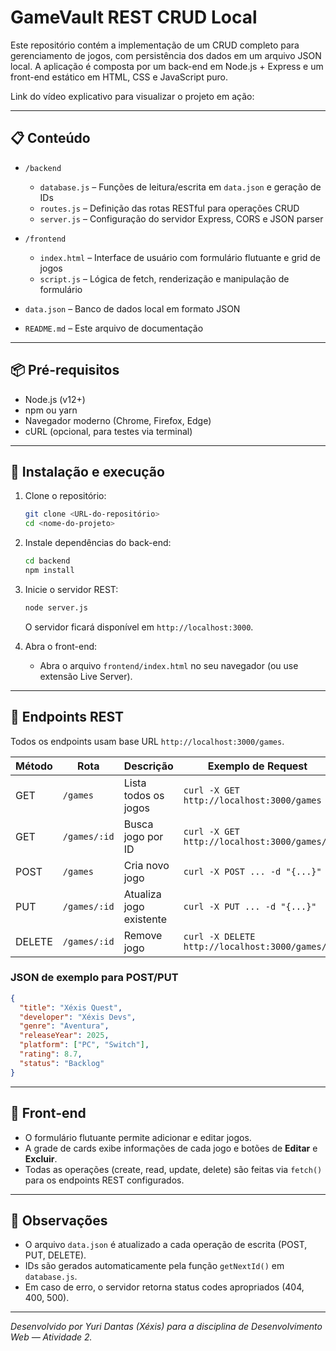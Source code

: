 # GameVault REST CRUD Local

Este repositório contém a implementação de um CRUD completo para gerenciamento de jogos, com persistência dos dados em um arquivo JSON local. A aplicação é composta por um back-end em Node.js + Express e um front-end estático em HTML, CSS e JavaScript puro.

Link do vídeo explicativo para visualizar o projeto em ação:

---

## 📋 Conteúdo

* `/backend`

  * `database.js`  – Funções de leitura/escrita em `data.json` e geração de IDs
  * `routes.js`    – Definição das rotas RESTful para operações CRUD
  * `server.js`    – Configuração do servidor Express, CORS e JSON parser

* `/frontend`

  * `index.html`   – Interface de usuário com formulário flutuante e grid de jogos
  * `script.js`    – Lógica de fetch, renderização e manipulação de formulário

* `data.json`     – Banco de dados local em formato JSON

* `README.md`     – Este arquivo de documentação

---

## 📦 Pré-requisitos

* Node.js (v12+)
* npm ou yarn
* Navegador moderno (Chrome, Firefox, Edge)
* cURL (opcional, para testes via terminal)

---

## 🚀 Instalação e execução

1. Clone o repositório:

   ```bash
   git clone <URL-do-repositório>
   cd <nome-do-projeto>
   ```

2. Instale dependências do back-end:

   ```bash
   cd backend
   npm install
   ```

3. Inicie o servidor REST:

   ```bash
   node server.js
   ```

   O servidor ficará disponível em `http://localhost:3000`.

4. Abra o front-end:

   * Abra o arquivo `frontend/index.html` no seu navegador (ou use extensão Live Server).

---

## 🔗 Endpoints REST

Todos os endpoints usam base URL `http://localhost:3000/games`.

| Método | Rota         | Descrição               | Exemplo de Request                             |
| ------ | ------------ | ----------------------- | ---------------------------------------------- |
| GET    | `/games`     | Lista todos os jogos    | `curl -X GET http://localhost:3000/games`      |
| GET    | `/games/:id` | Busca jogo por ID       | `curl -X GET http://localhost:3000/games/1`    |
| POST   | `/games`     | Cria novo jogo          | `curl -X POST ... -d "{...}"`                  |
| PUT    | `/games/:id` | Atualiza jogo existente | `curl -X PUT ... -d "{...}"`                   |
| DELETE | `/games/:id` | Remove jogo             | `curl -X DELETE http://localhost:3000/games/1` |

### JSON de exemplo para POST/PUT

```json
{
  "title": "Xéxis Quest",
  "developer": "Xéxis Devs",
  "genre": "Aventura",
  "releaseYear": 2025,
  "platform": ["PC", "Switch"],
  "rating": 8.7,
  "status": "Backlog"
}
```

---

## 🎨 Front‑end

* O formulário flutuante permite adicionar e editar jogos.
* A grade de cards exibe informações de cada jogo e botões de **Editar** e **Excluir**.
* Todas as operações (create, read, update, delete) são feitas via `fetch()` para os endpoints REST configurados.

---

## 📝 Observações

* O arquivo `data.json` é atualizado a cada operação de escrita (POST, PUT, DELETE).
* IDs são gerados automaticamente pela função `getNextId()` em `database.js`.
* Em caso de erro, o servidor retorna status codes apropriados (404, 400, 500).

---

*Desenvolvido por Yuri Dantas (Xéxis) para a disciplina de Desenvolvimento Web — Atividade 2.*
